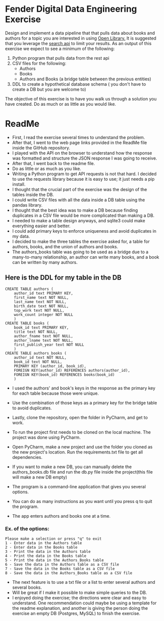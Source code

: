 # Fender Digital Data Engineering Exercise

Design and implement a data pipeline that that pulls data about books and authors for a topic you are interested in using [Open Library.](https://openlibrary.org/developers/api) It is suggested that you leverage the [search api](https://openlibrary.org/dev/docs/api/search) to limit your results. As an output of this exercise we expect to see a minimum of the following:

1. Python program that pulls data from the rest api
2. CSV files for the following:
	* Authors
	* Books
	* Authors and Books (a bridge table between the previous entities)
3. DDL to create a hypothetical database schema ( you don't have to create a DB but you are welcome to)

The objective of this exercise is to have you walk us through a solution you have created. Do as much or as little as you would like.


# ReadMe
* First, I read the exercise several times to understand the problem.
* After that, I went to the web page links provided in the ReadMe file inside the GitHub repository.
* I played with the API on the browser to understand how the response was formatted and structure the JSON response I was going to receive.
* After that, I went back to the readme file. 
* Do as little or as much as you like.
* Writing a Python program to get API requests is not that hard. I decided to use the requests library because it is easy to use; it just needs a pip install.
* I thought that the crucial part of the exercise was the design of the tables inside the DB.
* I could write CSV files with all the data inside a DB table using the pandas library.
* I thought that the best idea was to make a DB because finding duplicates in a CSV file would be more complicated than making a DB.
* I needed to make a table design anyways, and sqlite3 could make everything easier and better.
* I could add primary keys to enforce uniqueness and avoid duplicates in my data.
* I decided to make the three tables the exercise asked for, a table for authors, books, and the union of authors and books. 
* The authors_books table was going to be used as a bridge due to a many-to-many relationship, an author can write many books, and a book can be written by many authors. 
## Here is the DDL for my table in the DB
```
CREATE TABLE authors (
    author_id text PRIMARY KEY,
    first_name text NOT NULL,
    last_name text NOT NULL,
    birth_date text NOT NULL,
    top_work text NOT NULL,
    work_count integer NOT NULL
    )
CREATE TABLE books (
    book_id text PRIMARY KEY,
    title text NOT NULL,
    author_fname text NOT NULL,
    author_lname text NOT NULL,
    first_publish_year text NOT NULL
    )
CREATE TABLE authors_books (
    author_id text NOT NULL,
    book_id text NOT NULL,
    PRIMARY KEY (author_id, book_id),
    FOREIGN KEY(author_id) REFERENCES authors(author_id),
    FOREIGN KEY(book_id) REFERENCES books(book_id)
    )
```
* I used the authors' and book's keys in the response as the primary key for each table because those were unique.
* Use the combination of those keys as a primary key for the bridge table to avoid duplicates.
* Lastly, clone the repository, open the folder in PyCharm, and get to work.

* To run the project first needs to be cloned on the local machine. The project was done using PyCharm. 
* Open PyCharm, make a new project and use the folder you cloned as the new project's location. Run the requirements.txt file to get all dependencies.
* If you want to make a new DB, you can manually delete the authors_books.db file and run the db.py file inside the project(this file will make a new DB empty)
* The program is a command-line application that gives you several options.
* You can do as many instructions as you want until you press q to quit the program.
* The app enters authors and books one at a time. 

### Ex. of the options:
```
Please make a selection or press "q" to exit
1 - Enter data in the Authors table
2 - Enter data in the Books table
3 - Print the data in the Authors table
4 - Print the data in the Books table
5 - Print the data in the Authors_Books table
6 - Save the data in the Authors table as a CSV file
7 - Save the data in the Books table as a CSV file
8 - Save the data in the Authors_Books table as a CSV file
```

* The next feature is to use a txt file or a list to enter several authors and several books. 
* Will be great if I make it possible to make simple queries to the DB.
* I enjoyed doing the exercise; the directions were clear and easy to understand. One recommendation could maybe be using a template for the readme explanation, and another is giving the person doing the exercise an empty DB (Postgres, MySQL) to finish the exercise. 

